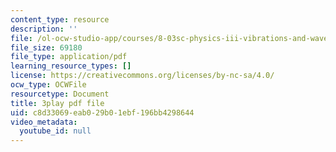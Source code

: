 ```yaml
---
content_type: resource
description: ''
file: /ol-ocw-studio-app/courses/8-03sc-physics-iii-vibrations-and-waves-fall-2016/c8d33069eab029b01ebf196bb4298644_FY6iXM9X5Fo.pdf
file_size: 69180
file_type: application/pdf
learning_resource_types: []
license: https://creativecommons.org/licenses/by-nc-sa/4.0/
ocw_type: OCWFile
resourcetype: Document
title: 3play pdf file
uid: c8d33069-eab0-29b0-1ebf-196bb4298644
video_metadata:
  youtube_id: null
---
```

